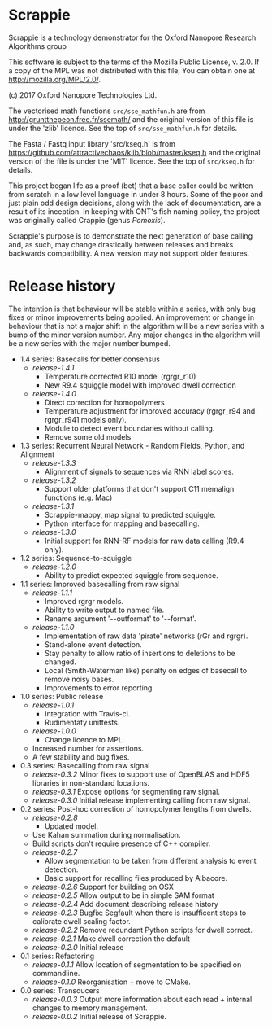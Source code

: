 # Scrappie
Scrappie is a technology demonstrator for the Oxford Nanopore Research Algorithms group

This software is subject to the terms of the Mozilla Public
License, v. 2.0. If a copy of the MPL was not distributed with this
file, You can obtain one at http://mozilla.org/MPL/2.0/.

(c) 2017 Oxford Nanopore Technologies Ltd.

The vectorised math functions `src/sse_mathfun.h` are from
http://gruntthepeon.free.fr/ssemath/ and the original version of this file is
under the 'zlib' licence.  See the top of `src/sse_mathfun.h` for details.

The Fasta / Fastq input library 'src/kseq.h' is from
https://github.com/attractivechaos/klib/blob/master/kseq.h and the original
version of the file is under the 'MIT' licence.  See the top of `src/kseq.h`
for details.



This project began life as a proof (bet) that a base caller could be written from scratch in a low level language in under 8 hours.  Some of the poor and just plain odd design decisions, along with the lack of documentation, are a result of its inception. In keeping with ONT's fish naming policy, the project was originally called Crappie (genus *Pomoxis*).


Scrappie's purpose is to demonstrate the next generation of base calling and, as such, may change drastically between releases and breaks backwards compatibility.  A new version may not support older features.



# Release history
The intention is that behaviour will be stable within a series, with only bug fixes or minor improvements being applied.  An improvement or change in behaviour that is not a major shift in the algorithm will be a new series with a bump of the minor version number.  Any major changes in the algorithm will be a new series with the major number bumped.

* 1.4 series: Basecalls for better consensus
    * *release-1.4.1*
        * Temperature corrected R10 model (rgrgr_r10)
        * New R9.4 squiggle model with improved dwell correction
    * *release-1.4.0*
        * Direct correction for homopolymers
        * Temperature adjustment for improved accuracy (rgrgr_r94 and rgrgr_r941 models only).
        * Module to detect event boundaries without calling.
        * Remove some old models
* 1.3 series: Recurrent Neural Network - Random Fields, Python, and Alignment
    * *release-1.3.3*
        * Alignment of signals to sequences via RNN label scores.
    * *release-1.3.2*
        * Support older platforms that don't support C11 memalign functions (e.g. Mac)
    * *release-1.3.1*
        * Scrappie-mappy, map signal to predicted squiggle.
        * Python interface for mapping and basecalling.
    * *release-1.3.0*
        * Initial support for RNN-RF models for raw data calling (R9.4 only).
* 1.2 series: Sequence-to-squiggle
    * *release-1.2.0*
        * Ability to predict expected squiggle from sequence.
* 1.1 series: Improved basecalling from raw signal
    * *release-1.1.1*
        * Improved rgrgr models.
        * Ability to write output to named file.
        * Rename argument '--outformat' to '--format'.
    * *release-1.1.0*
        * Implementation of raw data 'pirate' networks (rGr and rgrgr).
        * Stand-alone event detection.
        * Stay penalty to allow ratio of insertions to deletions to be changed.
        * Local (Smith-Waterman like) penalty on edges of basecall to remove noisy bases.
        * Improvements to error reporting.
* 1.0 series: Public release
    * *release-1.0.1*
        * Integration with Travis-ci.
        * Rudimentaty unittests.
    * *release-1.0.0*
        * Change licence to MPL.
	* Increased number for assertions.
	* A few stability and bug fixes.
* 0.3 series: Basecalling from raw signal
    * *release-0.3.2* Minor fixes to support use of OpenBLAS and HDF5 libraries in non-standard locations.
    * *release-0.3.1* Expose options for segmenting raw signal.
    * *release-0.3.0* Initial release implementing calling from raw signal.
* 0.2 series: Post-hoc correction of homopolymer lengths from dwells.
    * *release-0.2.8*
        * Updated model.
	* Use Kahan summation during normalisation.
	* Build scripts don't require presence of C++ compiler.
    * *release-0.2.7*
        * Allow segmentation to be taken from different analysis to event detection.
        * Basic support for recalling files produced by Albacore.
    * *release-0.2.6* Support for building on OSX
    * *release-0.2.5* Allow output to be in simple SAM format
    * *release-0.2.4* Add document describing release history
    * *release-0.2.3* Bugfix: Segfault when there is insufficent steps to calibrate dwell scaling factor.
    * *release-0.2.2* Remove redundant Python scripts for dwell correct.
    * *release-0.2.1* Make dwell correction the default
    * *release-0.2.0* Initial release
* 0.1 series: Refactoring
    * *release-0.1.1* Allow location of segmentation to be specified on commandline.
    * *release-0.1.0* Reorganisation + move to CMake.
* 0.0 series: Transducers
    * *release-0.0.3* Output more information about each read + internal changes to memory management.
    * *release-0.0.2* Initial release of Scrappie.
